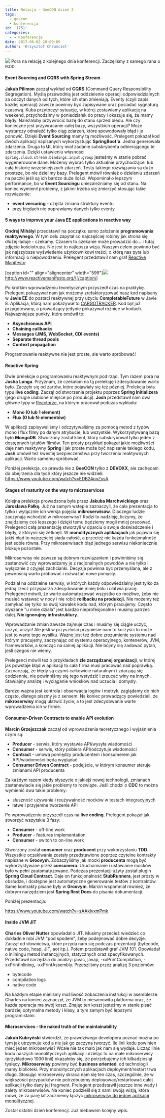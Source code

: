 ```yaml
---
title: Relacja - GeeCON dzień 2
tags:
  - geecon
  - konferencja
id: '1751'
categories:
  - - Konferencje
date: 2017-06-02 20:09:09
author: 'Krzysztof Chruściel'
---
```


![](http://codecouple.pl/wp-content/uploads/2017/04/relacjaKonferencja.png) Pora na relację z kolejnego dnia konferencji. Zaczęliśmy z samego rana o 9:00.
<!-- more -->
 

#### **Event Sourcing and CQRS with Spring Stream**

**Jakub Pilimon** zaczął wykład od **CQRS** (Command Query Responsibility Segregation). Myślą przewodnią jest oddzielenie operacji odpowiedzialnych za odczyt danych od tych, które ich stan zmieniają. Eventy (czyli zapis każdej operacji) zawsze powinny być zapisywane oraz posiadać sygnaturą czasową. Kuba przytoczył sytuację, w której zostawiamy aplikację na weekend, przychodzimy w poniedziałek do pracy i okazuje się, że mamy błędy. Należałoby przywrócić bazę do stanu sprzed błędu. Ale czy konieczne jest przywracanie całej bazy, wszystkich operacji? Może wystarczy odnaleźć tylko ciąg zdarzeń, które spowodowały błąd i je ponowić. Dzięki **Event Sourcing** mamy tą możliwość. Prelegent pokazał kod dwóch aplikacji napisanych wykorzystując **SpringBoot'a**. Jedna generowała zdarzenia. Druga to **UI**, który miał zadanie subskrybenta odbierającego te zdarzenia. Dzięki ustawieniu własności `spring.cloud.stream.bindings.input.group` jesteśmy w stanie pobrać wygenerowane dane. Możemy wybrać tylko aktualnie przychodzące, lub całą historię wcześniejszych zdarzeń. Testy takiego rozwiązania są dużo prostsze, bo nie dzielimy bazy. Prelegent mówił również o dzieleniu zdarzeń na paczki jeśli są ich bardzo duże ilości. Wspominał o lepszym performance, bo w **Event Sourcingu** uniezależniamy się od stanu. Na koniec wymienił problemy, z jakimi trzeba się zmierzyć stosując takie rozwiązanie:

*   **event versoring** - częsta zmiana struktury eventu
*   przy błędach nie poprawiamy danych tylko eventy

 

#### **5 ways to improve your Java EE applications in reactive way**

**Ondrej Mihályi** przedstawił na początku samo założenie **programowania reaktywnego**. W tym celu zapytał co najczęściej robimy jak strona się dłużej ładuje - czekamy. Czasem to czekanie może prowadzić do....i tutaj zdjęcie kościotrupa. Nie jest to najlepsza wizja. Naszym celem powinno być jak najszybsze wyświetlenie użytkownikowi treści, o którą nas pyta lub informacji o niepowodzeniu. Prelegent przedstawił nam graf [Reactive Manifesto](http://www.reactivemanifesto.org/):

\[caption id="" align="aligncenter" width="599"\][![](http://www.reactivemanifesto.org/images/reactive-traits.svg)](http://www.reactivemanifesto.org/images/reactive-traits.svg) http://www.reactivemanifesto.org/\[/caption\]

Po krótkim wprowadzeniu teoretycznym przyszedł czas na praktykę. Prelegent pokazywał nam jak możemy zrefaktoryzować nasz kod napisany w **Javie EE** do postaci reaktywnej przy użyciu **CompletableFuture** w Javie 8. Aplikacja, którą nam pokazywał to [CARGOTRACKER](https://javaee.github.io/cargotracker/). Kod był już przygotowany, a prowadzący jedynie pokazywał różnice w kodach. Najważniejsze punkty, które omówił to:

*   **Asynchronous API**
*   **Chaining callbacks**
*   **Messages (JMS, WebSocket, CDI events)**
*   **Separate thread pools**
*   **Context propagation**

Programowanie reaktywne nie jest proste, ale warto spróbować!  

#### **Reactive Spring**

Dwie prelekcje o programowaniu reaktywnym pod rząd. Tym razem pora na **Josha** **Longa**. Przyznam, że czekałam na tą prelekcję i zdecydowanie warto było. Zaczęło się od żartów, które pojawiały się też później. Prelekcja była typu **live coding**. Zaczął od stworzenia projektu poprzez **Spring Initializera** (jego drugie ulubione miejsce po produkcji). **Josh** przedstawił nam dwa główne typy w [Reactorze](https://projectreactor.io/), na którym pracował podczas wykładu:

*   **Mono (0 lub 1 element)**
*   **Flux (0 lub N-elementów)**

W aplikacji zapisywaliśmy i odczytywaliśmy za pomocą metod z typów mono i flux filmy po danym atrybucie, lub wszystkie. Wykorzystywaną bazą było **MongoDB**. Stworzony został klient, który subskrybował tylko jeden z dostępnych tytułów filmów. Ten prosty przykład pokazał jakie możliwości daje nam reaktywny **Spring** i jak proste może być napisanie takiego kodu. **Josh** omówił też kwestię bezpieczeństwa przy tworzeniu reaktywnych aplikacji. Warto samemu spróbować.

Poniżej prelekcja, co prawda nie z **GeeCON** tylko z **DEVOXX**, ale zachęcam do obejrzenia dla tych który jeszcze nie widzieli: https://www.youtube.com/watch?v=EDB24onZxsA  

#### **Stages of maturity on the way to microservices**

Kolejna prelekcja prowadzona była przez **Jakuba Marchwickiego** oraz **Jarosława Pałkę**. Już na samym wstępie zaznaczyli, że cała prezentacja to tylko i wyłącznie ich wersja pojęcia **mikroserwisów**. Dlaczego ludzie zaczynają wchodzić w mikroserwisy? Rodzi to nadzieję, liczymy, że znajdziemy coś lepszego i dzięki temu będziemy mogli mniej pracować. Prelegenci całą prezentację stworzyli w oparciu o swoje doświadczenie i błędy, z którymi się zetknęli. W **monolitycznych aplikacjach** jak pojawia się jakiś błąd to najczęściej siada całość, a przecież nie każda funkcjonalność jest sobie równa. Przy mikroserwisach błąd jednego serwisu niekoniecznie blokuje pozostałe.

Mikroserwisy nie zawsze są dobrym rozwiązaniem i powinniśmy się zastanowić czy wprowadzamy je z racjonalnych powodów a nie tylko i wyłącznie z czyjejś zachcianki. Decyzja powinna być przemyślana, ale z pewnością warto próbować i rozważać nowe pomysły.

Podział na oddzielne serwisy, w których każdy odpowiedzialny jest tylko za jedną rzecz przysparza zdecydowanie mniej bólu i ułatwia pracę. Prelegenci mówili, że warto automatyzować wszystko co możliwe, żeby nie musieć wstawać w nocy i nie robić **rollbacku na produkcji.** Nie możemy też zamykać się tylko na swój kawałek kodu nad, którym pracujemy. Często słyszane "u mnie działa" jest bardzo nieprofesjonalne i musimy patrzeć dalej. **Nie ignorujmy infrastruktury**.

Wprowadzanie zmian zawsze zajmuje czas i musimy się ciągle uczyć, uczyć, uczyć! Ale jeśli w przyszłości przyniesie nam to korzyści to może jest to warte tego wysiłku. Ważne jest też dobre zrozumienie systemu nad którym pracujemy, zaczynając od systemu operacyjnego, kontenerów, JVM, frameworków, a kończąc na samej aplikacji. Nie bójmy się zadawać pytań, jeśli czegoś nie wiemy.

Prelegenci mówili też o przykładach **źle zarządzanej organizacji**, w której jak powstaje błąd w aplikacji to cała firma musi pracować nad poprawką. Zaznaczają, że błędy są czymś całkowicie naturalnym i zdarzają się codziennie, nie powinniśmy się tego wstydzić i zrzucać winy na innych. Stawiajmy analizę i wyciąganie wniosków nad uczucia i domysły.

Bardzo ważna jest kontrola i obserwacja logów i metryk, zaglądamy do nich często, dlatego piszmy je z sensem. Na koniec prowadzący powiedzieli, że **mikroserwisy** mogą ułatwić życie, a to jest zdecydowanie warte wprowadzenia ich w firmie. 

 

#### **Consumer-Driven Contracts to enable API evolution**

**Marcin Grzejszczak** zaczął od wprowadzenia teoretycznego i wyjaśnienia czym są:

*   **Producer** - serwis, który wystawia API/wysyła wiadomości
*   **Consumer** - serwis, który pobiera API/odczytuje wiadomości
*   **Contract** - umowa pomiędzy producentem i konsumerem jak API/wiadomości będą wyglądać
*   **Consumer Driven Contract** - podejście, w którym konsumer steruje zmianami API producenta

Za każdym razem kiedy słyszycie o jakiejś nowej technologii, zmianach zastanawiacie się jakie problemy to rozwiąże. Jeśli chodzi o **CDC** to można wymienić dwa takie problemy:

*   słuszność używania i reużywalność mocków w testach integracyjnych
*   łatwe i przyjemne tworzenie API

Po wprowadzeniu przyszedł czas na **live coding**. Prelegent pokazał jak stworzyć wszytskie 3 fazy:

*   **Consumer** - off-line work
*   **Producer** - features implementation
*   **Consumer** - switch to on-line work

Stworzony został **consumer** oraz **producent** przy wykorzystaniu **TDD**. Wszystkie oczekiwania zostały przedstawione poprzez czytelne kontrakty napisane w **Groovym**. Zobaczyliśmy jak mocki **producenta** mogą być wykorzystywane przez **consumera**. Uruchamianie i ustawianie mocków było w pełni zautomatyzowane. Podczas prezentacji użyty został plugin **Spring Cloud Contract**. Daje on funkcjonalność **StubRunnera**, jest prosty w obsłudze, i dostępne jest automatyczne generowanie testów z kontraktów. Same kontrakty pisane były w **Groovym**. Marcin wspomniał również, że dobrym narzędziem jest **Spring Rest Docs** do pisania dokumentacji.

Poniżej prezentacja:

https://www.youtube.com/watch?v=sAAklvxmPmk  

#### **Inside JVM JIT**

**Charles Oliver Nutter** opowiadał o JIT. Musimy przecież wiedzieć co dokładnie robi JVM "pod spodem", żeby podejmować dobre decyzje. Zaczął od słownictwa, które przyda nam się podczas prezentacji (bytecode, native code, heap, JIT, aot itp.). Potem przedstawił graf JVM 101. Opowiadał o inliningu metod instancyjnych, statycznych oraz specyfikowanych. Przedstawił narzędzia do analizy: javac, javap, -xxPrintCompilation, -xxPrintInlining, -xxPrintAssembly. Przeszliśmy przez analizę 3 poziomów:

*   bytecode
*   compilation logs
*   native code

Na każdym etapie mieliśmy możliwość zobaczenia instrukcji w asemblerze. Charles na koniec zaznaczył, że JVM to niesamowita platforma oraz, że każda operacja ma swój koszt. Znając ten koszt jesteśmy w stanie pisać bardziej optymalne metody i klasy, a tym samym być lepszymi programistami.

 

#### **Microservices - the naked truth of the maintainability**

**Jakub Kubryński** stwierdził, że prawdziwego developera poznać można po tym jak utrzymuje kod a nie jak go zaczyna tworzyć. Ile linii kodu powinien mieć jeden mikroserwis? Wcale nie tak mało jak nam się wydaje. Licząc linie kodu naszych monolitycznych aplikacji i dzieląc to na małe mikroserwisy (przykładowo 1000 linii) okazałoby się, że potrzebujemy ich kilkadziesiąt tysięcy. **Mikroserwisy** powinny być **business oriented**, od technologii mamy biblioteki. Przy monolitycznych aplikacjach deployment/restart trwa długo. Stosując mikroserwisy skraca nam się ten czas, szczególnie, że w większości przypadków nie potrzebujemy deployować/restartować całej aplikacji tylko dany jej fragment. Prelegent przedstawił jeszcze inne wady i zalety mikroserwisów. Na koniec podzielił się z nami swoją wizją, która mówi, że za parę lat zaczniemy łączyć [mikroserwisy do jednej aplikacji monolitycznej](https://twitter.com/cyriux/status/865223719626657792).

 

Został ostatni dzień konferencji. Już niebawem kolejny wpis.
